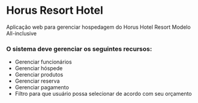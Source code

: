 # Horus Resort Hotel

Aplicação web para gerenciar hospedagem do Horus Hotel Resort Modelo All-inclusive

### O sistema deve gerenciar os seguintes recursos: 
 - Gerenciar funcionários 
 - Gerenciar hóspede 
 - Gerenciar produtos 
 - Gerenciar reserva 
 - Gerenciar pagamento 
 - Filtro para que usuário possa selecionar de acordo com seu orçamento 